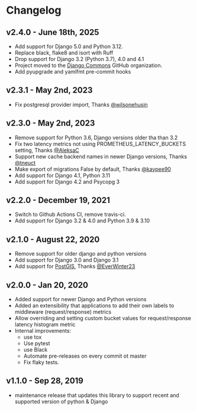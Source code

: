 # Changelog

## v2.4.0 - June 18th, 2025

* Add support for Django 5.0 and Python 3.12.
* Replace black, flake8 and isort with Ruff
* Drop support for Django 3.2 (Python 3.7), 4.0 and 4.1
* Project moved to the [Django Commons](https://github.com/django-commons) GitHub organization.
* Add pyupgrade and yamlfmt pre-commit hooks

## v2.3.1 - May 2nd, 2023

* Fix postgresql provider import, Thanks [@wilsonehusin](https://github.com/korfuri/django-prometheus/pull/402)

## v2.3.0 - May 2nd, 2023

* Remove support for Python 3.6, Django versions older tha than 3.2
* Fix two latency metrics not using PROMETHEUS_LATENCY_BUCKETS setting, Thanks [@AleksaC](https://github.com/korfuri/django-prometheus/pull/343)
* Support new cache backend names in newer Django versions, Thanks [@tneuct](https://github.com/korfuri/django-prometheus/pull/329)
* Make export of migrations False by default, Thanks [@kaypee90](https://github.com/korfuri/django-prometheus/pull/313)
* Add support for Django 4.1, Python 3.11
* Add support for Django 4.2 and Psycopg 3

## v2.2.0 - December 19, 2021

* Switch to Github Actions CI, remove travis-ci.
* Add support for Django 3.2 & 4.0 and Python 3.9 & 3.10

## v2.1.0 - August 22, 2020

* Remove support for older django and python versions
* Add support for Django 3.0 and Django 3.1
* Add support for [PostGIS](https://github.com/korfuri/django-prometheus/pull/221), Thanks [@EverWinter23](https://github.com/EverWinter23)

## v2.0.0 - Jan 20, 2020

* Added support for newer Django and Python versions
* Added an extensibility that applications to add their own labels to middleware (request/response) metrics
* Allow overriding and setting custom bucket values for request/response latency histogram metric
* Internal improvements:
  * use tox
  * Use pytest
  * use Black
  * Automate pre-releases on every commit ot master
  * Fix flaky tests.

## v1.1.0 -  Sep 28, 2019

* maintenance release that updates this library to support recent and supported version of python & Django

